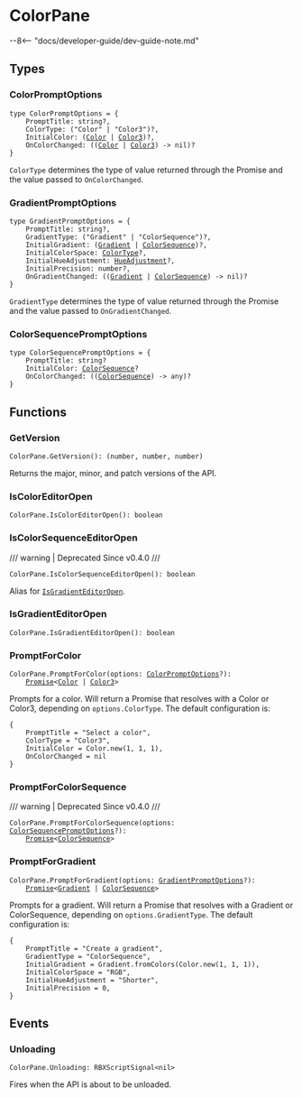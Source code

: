 # ColorPane

--8<-- "docs/developer-guide/dev-guide-note.md"

## Types

### ColorPromptOptions

<pre><code>type ColorPromptOptions = {
    PromptTitle: string?,
    ColorType: ("Color" | "Color3")?,
    InitialColor: (<a href="https://blupo.github.io/Color/api/color/">Color</a> | <a href="https://create.roblox.com/docs/reference/engine/datatypes/Color3">Color3</a>)?,
    OnColorChanged: ((<a href="https://blupo.github.io/Color/api/color/">Color</a> | <a href="https://create.roblox.com/docs/reference/engine/datatypes/Color3">Color3</a>) -> nil)?
}</code></pre>

`ColorType` determines the type of value returned through the Promise and the value passed to `OnColorChanged`.

### GradientPromptOptions

<pre><code>type GradientPromptOptions = {
    PromptTitle: string?,
    GradientType: ("Gradient" | "ColorSequence")?,
    InitialGradient: (<a href="https://blupo.github.io/Color/api/gradient/">Gradient</a> | <a href="https://create.roblox.com/docs/reference/engine/datatypes/ColorSequence">ColorSequence</a>)?,
    InitialColorSpace: <a href="https://blupo.github.io/Color/api/color/#colormix">ColorType</a>?,
    InitialHueAdjustment: <a href="https://blupo.github.io/Color/api/color/#colormix">HueAdjustment</a>?,
    InitialPrecision: number?,
    OnGradientChanged: ((<a href="https://blupo.github.io/Color/api/gradient">Gradient</a> | <a href="https://create.roblox.com/docs/reference/engine/datatypes/ColorSequence">ColorSequence</a>) -> nil)?
}</code></pre>

`GradientType` determines the type of value returned through the Promise and the value passed to `OnGradientChanged`.

### ColorSequencePromptOptions

<pre><code>type ColorSequencePromptOptions = {
    PromptTitle: string?
    InitialColor: <a href="https://create.roblox.com/docs/reference/engine/datatypes/ColorSequence">ColorSequence</a>?
    OnColorChanged: ((<a href="https://create.roblox.com/docs/reference/engine/datatypes/ColorSequence">ColorSequence</a>) -> any)?
}</code></pre>

## Functions

### GetVersion

```
ColorPane.GetVersion(): (number, number, number)
```

Returns the major, minor, and patch versions of the API.

### IsColorEditorOpen

```
ColorPane.IsColorEditorOpen(): boolean
```

### IsColorSequenceEditorOpen

/// warning | Deprecated
Since v0.4.0
///

```
ColorPane.IsColorSequenceEditorOpen(): boolean
```

Alias for [`IsGradientEditorOpen`](#isgradienteditoropen).

### IsGradientEditorOpen

```
ColorPane.IsGradientEditorOpen(): boolean
```

### PromptForColor

<pre><code>ColorPane.PromptForColor(options: <a href="#colorpromptoptions">ColorPromptOptions</a>?):
    <a href="https://eryn.io/roblox-lua-promise/api/Promise">Promise</a>&lt;<a href="https://blupo.github.io/Color/api/Color">Color</a> | <a href="https://create.roblox.com/docs/reference/engine/datatypes/ColorSequence">Color3</a>&gt;</code></pre>

Prompts for a color. Will return a Promise that resolves with a Color or Color3, depending on `options.ColorType`. The default configuration is:

```
{
    PromptTitle = "Select a color",
    ColorType = "Color3",
    InitialColor = Color.new(1, 1, 1),
    OnColorChanged = nil
}
```

### PromptForColorSequence

/// warning | Deprecated
Since v0.4.0
///

<pre><code>ColorPane.PromptForColorSequence(options: <a href="#colorsequencepromptoptions">ColorSequencePromptOptions</a>?):
    <a href="">Promise</a>&lt;<a href="https://create.roblox.com/docs/reference/engine/datatypes/ColorSequence">ColorSequence</a>&gt;</code></pre>

### PromptForGradient

<pre><code>ColorPane.PromptForGradient(options: <a href="#gradientpromptoptions">GradientPromptOptions</a>?):
    <a href="https://eryn.io/roblox-lua-promise/api/Promise">Promise</a>&lt;<a href="https://blupo.github.io/Color/api/gradient/">Gradient</a> | <a href="https://create.roblox.com/docs/reference/engine/datatypes/Color3">ColorSequence</a>&gt;</code></pre>

Prompts for a gradient. Will return a Promise that resolves with a Gradient or ColorSequence, depending on `options.GradientType`. The default configuration is:

```
{
    PromptTitle = "Create a gradient",
    GradientType = "ColorSequence",
    InitialGradient = Gradient.fromColors(Color.new(1, 1, 1)),
    InitialColorSpace = "RGB",
    InitialHueAdjustment = "Shorter",
    InitialPrecision = 0,
}
```

## Events

### Unloading

```
ColorPane.Unloading: RBXScriptSignal<nil>
```

Fires when the API is about to be unloaded.